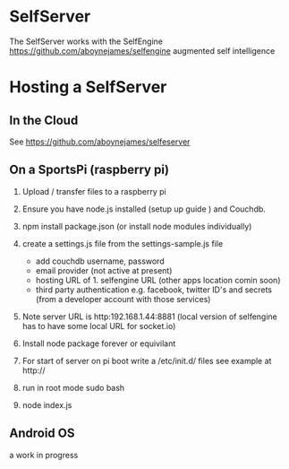 SelfServer
==========

The SelfServer works with the SelfEngine https://github.com/aboynejames/selfengine   augmented self intelligence


Hosting a SelfServer
============

In the Cloud
--------------------

See   https://github.com/aboynejames/selfeserver


On a SportsPi  (raspberry pi)
-------------------------------------------

1. Upload / transfer files to a raspberry pi

2. Ensure you have node.js installed (setup up guide    ) and Couchdb.

3.  npm install package.json (or install node modules individually)

4. create a  settings.js file from the settings-sample.js  file 

	- add couchdb username, password
	- email provider (not active at present)
	- hosting URL of  1. selfengine URL  (other apps location comin soon)
	- third party authentication e.g. facebook, twitter  ID's and secrets (from a developer account with those services)

5. Note server URL is  http:192.168.1.44:8881  (local version of selfengine has to have some local URL for socket.io)

6. Install node package forever or equivilant

7.  For start of server on pi boot write a /etc/init.d/  files  see example at http://

8. run in root mode   sudo bash

9. node index.js


Android OS
------------------

a work in progress
